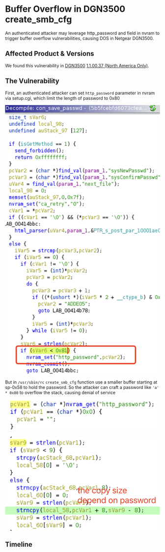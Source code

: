 # Buffer Overflow in DGN3500 create_smb_cfg

An authenticated attacker may leverage http_password and field in nvram to trigger buffer overflow vulnerabilities, causing DOS in Netgear DGN3500.

## Affected Product & Versions

We found this vulnerability in [DGN3500](https://www.netgear.com/support/product/dgn3500) [1.1.00.37 (North America Only)](https://www.downloads.netgear.com/files/GDC/DGN3500/DGN3500-V1.1.00.37NA.zip).


## The Vulnerability

First, an authenticated attacker can set `http_password` parameter in nvram via setup.cgi, which limit the length of password to 0x80

![](./conf_save_passwd.png)

But in `/usr/sbin/rc` `create_smb_cfg` function use a smaller buffer starting at sp-0x58 to hold the password. So the attacker can craft a password like `'a' * 0x80` to overflow the stack, causing denial of service

![](./read_password.png)


![](./overflow.png)

## Timeline